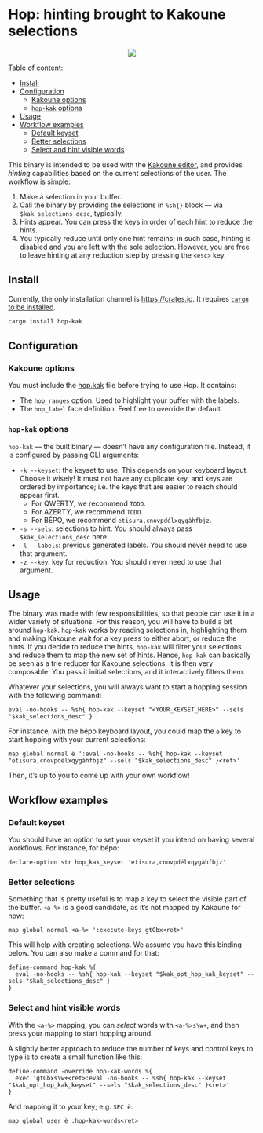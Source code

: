 # Hop: hinting brought to Kakoune selections

<p align="center">
  <img src="https://github.com/phaazon/hop.kak/assets/506592/6afd368b-5d42-4a70-af10-f55a9c9c366b"/>
</p>

Table of content:

- [Install](#install)
- [Configuration](#configuration)
  - [Kakoune options](#kakoune-options)
  - [`hop-kak` options](#hop-kak-options)
- [Usage](#usage)
- [Workflow examples](#workflow-examples)
  - [Default keyset](#default-keyset)
  - [Better selections](#better-selections)
  - [Select and hint visible words](#select-and-hint-visible-words)

This binary is intended to be used with the [Kakoune editor](https://kakoune.org/), and provides _hinting_ capabilities
based on the current selections of the user. The workflow is simple:

1. Make a selection in your buffer.
2. Call the binary by providing the selections in `%sh{}` block — via `$kak_selections_desc`, typically.
3. Hints appear. You can press the keys in order of each hint to reduce the hints.
4. You typically reduce until only one hint remains; in such case, hinting is disabled and you are left with the sole
  selection. However, you are free to leave hinting at any reduction step by pressing the `<esc>` key.

## Install

Currently, the only installation channel is https://crates.io. It requires [`cargo` to be installed](https://doc.rust-lang.org/cargo/getting-started/installation.html).

```bash
cargo install hop-kak
```

## Configuration

### Kakoune options

You must include the [hop.kak](./hop.kak) file before trying to use Hop. It contains:

- The `hop_ranges` option. Used to highlight your buffer with the labels.
- The `hop_label` face definition. Feel free to override the default.

### `hop-kak` options

`hop-kak` — the built binary — doesn’t have any configuration file. Instead, it is configured by passing CLI arguments:

- `-k --keyset`: the keyset to use. This depends on your keyboard layout. Choose it wisely! It must not have any
  duplicate key, and keys are ordered by importance; i.e. the keys that are easier to reach should appear first.
  - For QWERTY, we recommend `TODO`.
  - For AZERTY, we recommend `TODO`.
  - For BÉPO, we recommend `etisura,cnovpdélxqygàhfbjz`.
- `-s --sels`: selections to hint. You should always pass `$kak_selections_desc` here.
- `-l --labels`: previous generated labels. You should never need to use that argument.
- `-z --key`: key for reduction. You should never need to use that argument.

## Usage

The binary was made with few responsibilities, so that people can use it in a wider variety of situations. For this
reason, you will have to build a bit around `hop-kak`. `hop-kak` works by reading selections in, highlighting them and
making Kakoune wait for a key press to either abort, or reduce the hints. If you decide to reduce the hints, `hop-kak`
will filter your selections and reduce them to map the new set of hints. Hence, `hop-kak` can basically be seen as a
trie reducer for Kakoune selections. It is then very composable. You pass it initial selections, and it interactively
filters them.

Whatever your selections, you will always want to start a hopping session with the following command:

```kak
eval -no-hooks -- %sh{ hop-kak --keyset "<YOUR_KEYSET_HERE>" --sels "$kak_selections_desc" }
```

For instance, with the bépo keyboard layout, you could map the `è` key to start hopping with your current selections:

```kak
map global normal è ':eval -no-hooks -- %sh{ hop-kak --keyset "etisura,cnovpdélxqygàhfbjz" --sels "$kak_selections_desc" }<ret>'
```

Then, it’s up to you to come up with your own workflow!

## Workflow examples

### Default keyset

You should have an option to set your keyset if you intend on having several workflows. For instance, for bépo:

```kakoune
declare-option str hop_kak_keyset 'etisura,cnovpdélxqygàhfbjz'
```

### Better selections

Something that is pretty useful is to map a key to select the visible part of the buffer. `<a-%>` is a good candidate,
as it’s not mapped by Kakoune for now:

```kakoune
map global normal <a-%> ':execute-keys gtGbx<ret>'
```

This will help with creating selections. We assume you have this binding below. You can also make a command for that:

```kak
define-command hop-kak %{
  eval -no-hooks -- %sh{ hop-kak --keyset "$kak_opt_hop_kak_keyset" --sels "$kak_selections_desc" }
}
```

### Select and hint visible words

With the `<a-%>` mapping, you can _select_ words with `<a-%>s\w+`, and then press your mapping to start hopping around.

A slightly better approach to reduce the number of keys and control keys to type is to create a small function
like this:

```kak
define-command -override hop-kak-words %{
  exec 'gtGbxs\w+<ret>:eval -no-hooks -- %sh{ hop-kak --keyset "$kak_opt_hop_kak_keyset" --sels "$kak_selections_desc" }<ret>'
}
```

And mapping it to your key; e.g. `SPC è`:

```kak
map global user è :hop-kak-words<ret>
```

